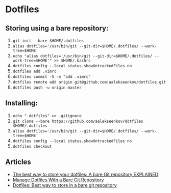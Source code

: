 # Dotfiles

## Storing using a bare repository:

1. ```git init --bare $HOME/.dotfiles```
2. ```alias dotfiles='/usr/bin/git --git-dir=$HOME/.dotfiles/ --work-tree=$HOME'```
3. ```echo "alias dotfiles='/usr/bin/git --git-dir=$HOME/.dotfiles/ --work-tree=$HOME'" >> $HOME/.bashrc```
4. ```dotfiles config --local status.showUntrackedFiles no```
5. ```dotfiles add .vimrc```
6. ```dotfiles commit -S -m "add .vimrc"```
7. ```dotfiles remote add origin git@github.com:aalekseenkov/dotfiles.git```
8. ```dotfiles push -u origin master```

## Installing:

1. ```echo ".dotfiles" >> .gitignore```
2. ```git clone --bare https://github.com/aalekseenkov/dotfiles $HOME/.dotfiles```
3. ```alias dotfiles='/usr/bin/git --git-dir=$HOME/.dotfiles/ --work-tree=$HOME'```
4. ```dotfiles config --local status.showUntrackedFiles no```
5. ```dotfiles checkout```

## Articles

* [The best way to store your dotfiles: A bare Git repository EXPLAINED](https://www.ackama.com/what-we-think/the-best-way-to-store-your-dotfiles-a-bare-git-repository-explained/)
* [Manage Dotfiles With a Bare Git Repository](https://harfangk.github.io/2016/09/18/manage-dotfiles-with-a-git-bare-repository.html)
* [Dotfiles: Best way to store in a bare git repository](https://www.atlassian.com/git/tutorials/dotfiles)
